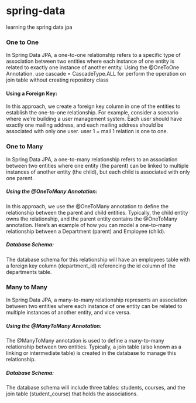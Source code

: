 # spring-data
learning the spring data jpa

### One to One
In Spring Data JPA, a one-to-one relationship refers to a specific type of association
between two entities where each instance of one entity is related to exactly one instance of another entity.
Using the @OneToOne Annotation.
use cascade = CascadeType.ALL for perform the operation on join table without creating repository class

#### Using a Foreign Key:
In this approach, we create a foreign key column in one of the entities to establish the one-to-one relationship.
For example, consider a scenario where we’re building a user management system. Each user should have exactly one 
mailing address, and each mailing address should be associated with only one user. user 1 = mail 1 relation is one to one.

### One to Many
In Spring Data JPA, a one-to-many relationship refers to an association between two entities where one entity (the parent) 
can be linked to multiple instances of another entity (the child), but each child is associated with only one parent.

##### Using the @OneToMany Annotation:
In this approach, we use the @OneToMany annotation to define the relationship between the parent and child entities.
Typically, the child entity owns the relationship, and the parent entity contains the @OneToMany annotation.
Here’s an example of how you can model a one-to-many relationship between a Department (parent) and Employee (child).
##### Database Schema:
The database schema for this relationship will have an employees table with a foreign key column (department_id) referencing 
the id column of the departments table.

### Many to Many
In Spring Data JPA, a many-to-many relationship represents an association between two entities where each instance of
one entity can be related to multiple instances of another entity, and vice versa.

##### Using the @ManyToMany Annotation:
The @ManyToMany annotation is used to define a many-to-many relationship between two entities.
Typically, a join table (also known as a linking or intermediate table) is created in the database to manage this relationship.

##### Database Schema:
The database schema will include three tables: students, courses, and the join table (student_course) that holds the associations.